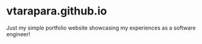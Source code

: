 # vtarapara.github.io
Just my simple portfolio website showcasing my experiences as a software engineer!